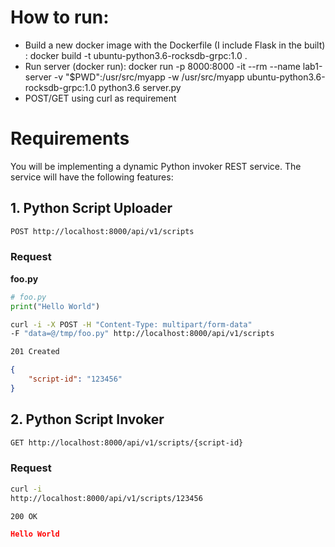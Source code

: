 # How to run:
- Build a new docker image with the Dockerfile (I include Flask in the built) : docker build -t ubuntu-python3.6-rocksdb-grpc:1.0 .
- Run server (docker run): docker run -p 8000:8000 -it --rm --name lab1-server -v "$PWD":/usr/src/myapp -w /usr/src/myapp ubuntu-python3.6-rocksdb-grpc:1.0 python3.6 server.py
- POST/GET using curl as requirement 

# Requirements

You will be implementing a dynamic Python invoker REST service. The service will have the following features:

## 1. Python Script Uploader

```bash
POST http://localhost:8000/api/v1/scripts
```

### Request


__foo.py__

```python
# foo.py
print("Hello World")
```

```bash
curl -i -X POST -H "Content-Type: multipart/form-data" 
-F "data=@/tmp/foo.py" http://localhost:8000/api/v1/scripts
```

```bash
201 Created
```

```json
{
    "script-id": "123456"
}
```

## 2. Python Script Invoker

```bash
GET http://localhost:8000/api/v1/scripts/{script-id}
```

### Request

```bash
curl -i
http://localhost:8000/api/v1/scripts/123456
```

```bash
200 OK
```

```json
Hello World
```



